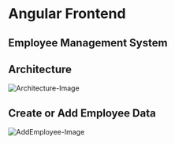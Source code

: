 # Angular Frontend
## Employee Management System
## Architecture
![Architecture-Image](./architecture.png)

## Create or Add Employee Data
![AddEmployee-Image](./AddEmployees2.png)
